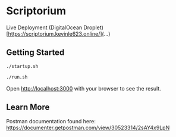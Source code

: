 # Scriptorium

Live Deployment (DigitalOcean Droplet) [https://scriptorium.kevinle623.online/](...)

## Getting Started

```bash
./startup.sh

./run.sh
```

Open [http://localhost:3000](http://localhost:3000) with your browser to see the result.



## Learn More

Postman documentation found here:
https://documenter.getpostman.com/view/30523314/2sAY4x9LpN
